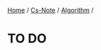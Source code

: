 [Home](https://mengxianbin.github.io) /
[Cs-Note](https://mengxianbin.github.io/cs-note) /
[Algorithm](https://mengxianbin.github.io/cs-note/algorithm) /

# TO DO
